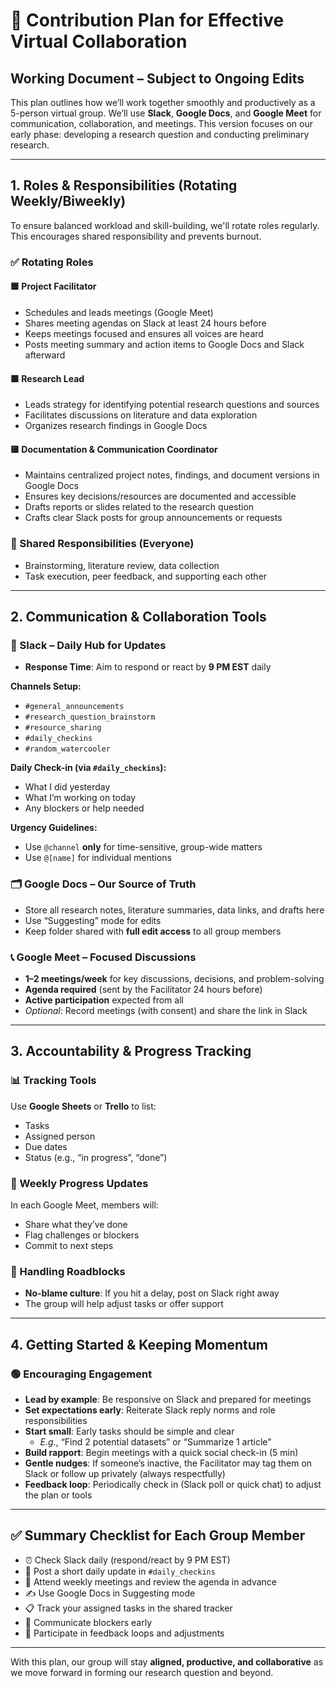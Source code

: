 # 📌 Contribution Plan for Effective Virtual Collaboration  

## Working Document – Subject to Ongoing Edits

This plan outlines how we’ll work together smoothly and productively as a 5-person virtual group. We’ll use **Slack**, **Google Docs**, and **Google Meet** for communication, collaboration, and meetings. This version focuses on our early phase: developing a research question and conducting preliminary research.

---

## 1. Roles & Responsibilities (Rotating Weekly/Biweekly)

To ensure balanced workload and skill-building, we'll rotate roles regularly. This encourages shared responsibility and prevents burnout.

### ✅ Rotating Roles

#### 🟦 Project Facilitator

- Schedules and leads meetings (Google Meet)  
- Shares meeting agendas on Slack at least 24 hours before  
- Keeps meetings focused and ensures all voices are heard  
- Posts meeting summary and action items to Google Docs and Slack afterward  

#### 🟩 Research Lead

- Leads strategy for identifying potential research questions and sources  
- Facilitates discussions on literature and data exploration  
- Organizes research findings in Google Docs  

#### 🟨 Documentation & Communication Coordinator

- Maintains centralized project notes, findings, and document versions in Google Docs  
- Ensures key decisions/resources are documented and accessible  
- Drafts reports or slides related to the research question  
- Crafts clear Slack posts for group announcements or requests  

### 🔁 Shared Responsibilities (Everyone)

- Brainstorming, literature review, data collection  
- Task execution, peer feedback, and supporting each other  

---

## 2. Communication & Collaboration Tools

### 💬 Slack – Daily Hub for Updates

- **Response Time**: Aim to respond or react by **9 PM EST** daily  

**Channels Setup:**

- `#general_announcements`  
- `#research_question_brainstorm`  
- `#resource_sharing`  
- `#daily_checkins`  
- `#random_watercooler`  

**Daily Check-in (via `#daily_checkins`):**

- What I did yesterday  
- What I’m working on today  
- Any blockers or help needed  

**Urgency Guidelines:**

- Use `@channel` **only** for time-sensitive, group-wide matters  
- Use `@[name]` for individual mentions  

### 🗂 Google Docs – Our Source of Truth

- Store all research notes, literature summaries, data links, and drafts here  
- Use “Suggesting” mode for edits  
- Keep folder shared with **full edit access** to all group members  

### 📞 Google Meet – Focused Discussions

- **1–2 meetings/week** for key discussions, decisions, and problem-solving  
- **Agenda required** (sent by the Facilitator 24 hours before)  
- **Active participation** expected from all  
- *Optional*: Record meetings (with consent) and share the link in Slack  

---

## 3. Accountability & Progress Tracking

### 📊 Tracking Tools

Use **Google Sheets** or **Trello** to list:

- Tasks  
- Assigned person  
- Due dates  
- Status (e.g., “in progress”, “done”)  

### 🔄 Weekly Progress Updates

In each Google Meet, members will:

- Share what they’ve done  
- Flag challenges or blockers  
- Commit to next steps  

### 🚧 Handling Roadblocks

- **No-blame culture**: If you hit a delay, post on Slack right away  
- The group will help adjust tasks or offer support  

---

## 4. Getting Started & Keeping Momentum

### 🟢 Encouraging Engagement

- **Lead by example**: Be responsive on Slack and prepared for meetings  
- **Set expectations early**: Reiterate Slack reply norms and role responsibilities  
- **Start small**: Early tasks should be simple and clear  
  - *E.g.*, “Find 2 potential datasets” or “Summarize 1 article”  
- **Build rapport**: Begin meetings with a quick social check-in (5 min)  
- **Gentle nudges**: If someone’s inactive, the Facilitator may tag them on Slack or follow up privately (always respectfully)  
- **Feedback loop**: Periodically check in (Slack poll or quick chat) to adjust the plan or tools  

---

## ✅ Summary Checklist for Each Group Member

- ⏰ Check Slack daily (respond/react by 9 PM EST)  
- 📝 Post a short daily update in `#daily_checkins`  
- 📅 Attend weekly meetings and review the agenda in advance  
- ✍️ Use Google Docs in Suggesting mode  
- 📋 Track your assigned tasks in the shared tracker  
- 🚩 Communicate blockers early  
- 🔄 Participate in feedback loops and adjustments  

---

With this plan, our group will stay **aligned, productive, and collaborative** as we move forward in forming our research question and beyond.
